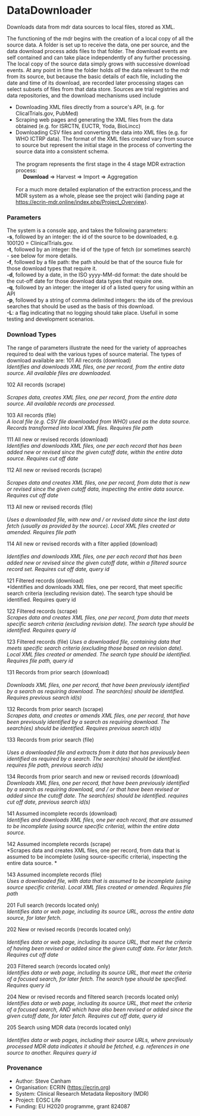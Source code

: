 # DataDownloader
Downloads data from mdr data sources to local files, stored as XML.

The functioning of the mdr begins with the creation of a local copy of all the source data. A folder is set up to receive the data, one per source, and the data download process adds files to that folder. The download events are self contained and can take place independently of any further processing. The local copy of the source data simply grows with successive download events. At any point in time the folder holds *all* the data relevant to the mdr from its source, but because the basic details of each file, including the date and time of its download, are recorded later processing stages can select subsets of files from that data store. Sources are trial registries and data repositories, and the download mechanisms used include
* Downloading XML files directly from a source's API, (e.g. for ClicalTrials.gov, PubMed)
* Scraping web pages and generating the XML files from the data obtained (e.g. for ISRCTN, EUCTR, Yoda, BioLincc)
* Downloading CSV files and converting the data into XML files (e.g. for WHO ICTRP data).
The format of the XML files created vary from source to source but represent the initial stage in the process of converting the source data into a consistent schema.<br/><br/>
The program represents the first stage in the 4 stage MDR extraction process:<br/>
&nbsp;&nbsp;&nbsp;&nbsp;&nbsp;**Download** => Harvest => Import => Aggregation<br/><br/>
For a much more detailed explanation of the extraction process,and the MDR system as a whole, please see the project wiki (landing page at https://ecrin-mdr.online/index.php/Project_Overview).<br/>

### Parameters
The system is a console app, and takes the following parameters:<br/>
**-s**, followed by an integer: the id of the source to be downloaded, e.g. 100120 = ClinicalTrials.gov.<br/>
**-t**, followed by an integer: the id of the type of fetch (or sometimes search) - see below for more details.<br/>
**-f**, followed by a file path: the path should be that of the source fiule for those download types that require it.<br/>
**-d**, followed by a date, in the ISO yyyy-MM-dd format: the date should be the cut-off date for those download data types that require one.<br/>
**-q**, followed by an integer: the integer id of a listed query for using within an API<br/>
**-p**, followed by a string of comma delimited integers: the ids of the previous searches that should be used as the basis of this download.<br/>
**-L**: a flag indicating that no logging should take place. Usefuil in some testing and development scenarios.<br/>

### Download Types
The range of parameters illustrate the need for the variety of approaches required to deal with the various types of source material. The types of download available are:
101	All records (download)<br/>	
*Identifies and downloads XML files, one per record, from the entire data source. All available files are downloaded.*	

102	All records (scrape)<br/>	
*Scrapes data, creates XML files, one per record, from the entire data source. All available records are processed.*	

103	All records (file)<br/>	
*A local file (e.g. CSV file downloaded from WHO) used as the data source. Records transformed into local XML files. Requires file path*

111	All new or revised records (download)	<br/>
*Identifies and downloads XML files, one per each record that has been added new or revised since the given cutoff date, within the entire data source.	Requires cut off date*

112	All new or revised records (scrape)<br/>	
*Scrapes data and creates XML files, one per record, from  data that is new or revised since the given cutoff data, inspecting the entire data source. Requires cut off date*

113	All new or revised records (file)<br/>	
*Uses a downloaded file, with new and / or revised data since the last data fetch (usually as provided by the source). Local XML files created or amended. Requires file path*

114	All new or revised records with a filter applied (download)<br/>	
*Identifies and downloads XML files, one per each record that has been added new or revised since the given cutoff date, within a filtered source record set.	Requires cut off date, query id*

121	Filtered records (download)	<br/>
*Identifies and downloads XML files, one per record, that meet specific search criteria (excluding revision date). The search type should be identified.	Requires query id

122	Filtered records (scrape)	
*Scrapes data and creates XML files, one per record, from data that meets specific search criteria (excluding revision date). The search type should be identified.	Requires query id*

123	Filtered records (file)	
*Uses a downloaded file, containing data that meets specific search criteria (excluding those based on revision date). Local XML files created or amended. The search type should be identified.	Requires file path, query id*

131	Records from prior search (download)<br/>	
*Downloads XML files, one per record, that have been previously identified by a search as requiring download. The search(es) should be identified.	Requires previous search id(s)*

132	Records from prior search (scrape)<br/>	
*Scrapes data, and creates or amends XML files, one per record, that have been previously identified by a search as requiring download. The search(es) should be identified.	Requires previous search id(s)*

133	Records from prior search (file)<br/>	
*Uses a downloaded file and extracts from it data that has previously been identified as required by a search. The search(es) should be identified.	requires file path, previous search id(s)*

134	Records from prior search and new or revised records (download)	<br/>
*Downloads XML files, one per record, that have been previously identified by a search as requiring download, and / or that have been revised or added since the cutoff date. The search(es) should be identified.	requires cut off date, previous search id(s)*

141	Assumed incomplete records (download)	<br/>
*Identifies and downloads XML files, one per each record, that are assumed to be incomplete (using source specific criteria), within the entire data source.*

142	Assumed incomplete records (scrape)	<br/>
*Scrapes data and creates XML files, one per record, from  data that is assumed to be incomplete (using source-specific criteria), inspecting the entire data source.	*

143	Assumed incomplete records (file)	<br/>
*Uses a downloaded file, with data that is assumed to be incomplete (using source specific criteria). Local XML files created or amended.	Requires file path*

201	Full search (records located only)<br/>	
*Identifies data or web page, including its source URL, across the entire data source, for later fetch.*	

202	New or revised records (records located only)<br/>	
*Identifies data or web page, including its source URL, that meet the criteria of having been revised or added since the given cutoff date. For later fetch. Requires cut off date*

203	Filtered search (records located only)<br/>	
*Identifies data or web page, including its source URL, that meet the criteria of a focused search, for later fetch. The search type should be specified.	Requires query id*

204	New or revised records and filtered search  (records located only)	
*Identifies data or web page, including its source URL, that meet the criteria of a focused search, AND which have also been revised or added since the given cutoff date, for later fetch.	Requires cut off date, query id*

205	Search using MDR data (records located only)<br/>	
*Identifies data or web pages, including their source URLs, where previously processed MDR data indicates it should be fetched, e.g. references in one source to another.	Requires query id*


### Provenance
* Author: Steve Canham
* Organisation: ECRIN (https://ecrin.org)
* System: Clinical Research Metadata Repository (MDR)
* Project: EOSC Life
* Funding: EU H2020 programme, grant 824087

